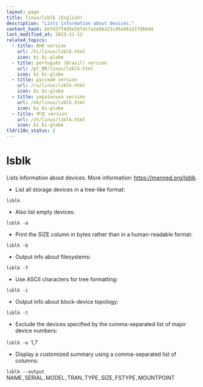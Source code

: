 ```yaml
---
layout: page
title: linux/lsblk (English)
description: "Lists information about devices."
content_hash: bbf437f4d5e5bfdcfa2ebb323cd5e961d17d66dd
last_modified_at: 2023-11-12
related_topics:
  - title: हिन्दी version
    url: /hi/linux/lsblk.html
    icon: bi bi-globe
  - title: português (Brasil) version
    url: /pt_BR/linux/lsblk.html
    icon: bi bi-globe
  - title: русский version
    url: /ru/linux/lsblk.html
    icon: bi bi-globe
  - title: українська version
    url: /uk/linux/lsblk.html
    icon: bi bi-globe
  - title: 中文 version
    url: /zh/linux/lsblk.html
    icon: bi bi-globe
tldri18n_status: 2
---
```

# lsblk

Lists information about devices.
More information: <https://manned.org/lsblk>.

- List all storage devices in a tree-like format:

`lsblk`

- Also list empty devices:

`lsblk -a`

- Print the SIZE column in bytes rather than in a human-readable format:

`lsblk -b`

- Output info about filesystems:

`lsblk -f`

- Use ASCII characters for tree formatting:

`lsblk -i`

- Output info about block-device topology:

`lsblk -t`

- Exclude the devices specified by the comma-separated list of major device numbers:

`lsblk -e `<span class="tldr-var badge badge-pill bg-dark-lm bg-white-dm text-white-lm text-dark-dm font-weight-bold">1,7</span>

- Display a customized summary using a comma-separated list of columns:

`lsblk --output `<span class="tldr-var badge badge-pill bg-dark-lm bg-white-dm text-white-lm text-dark-dm font-weight-bold">NAME</span>`,`<span class="tldr-var badge badge-pill bg-dark-lm bg-white-dm text-white-lm text-dark-dm font-weight-bold">SERIAL</span>`,`<span class="tldr-var badge badge-pill bg-dark-lm bg-white-dm text-white-lm text-dark-dm font-weight-bold">MODEL</span>`,`<span class="tldr-var badge badge-pill bg-dark-lm bg-white-dm text-white-lm text-dark-dm font-weight-bold">TRAN</span>`,`<span class="tldr-var badge badge-pill bg-dark-lm bg-white-dm text-white-lm text-dark-dm font-weight-bold">TYPE</span>`,`<span class="tldr-var badge badge-pill bg-dark-lm bg-white-dm text-white-lm text-dark-dm font-weight-bold">SIZE</span>`,`<span class="tldr-var badge badge-pill bg-dark-lm bg-white-dm text-white-lm text-dark-dm font-weight-bold">FSTYPE</span>`,`<span class="tldr-var badge badge-pill bg-dark-lm bg-white-dm text-white-lm text-dark-dm font-weight-bold">MOUNTPOINT</span>
